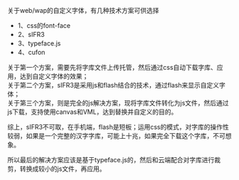 关于web/wap的自定义字体，有几种技术方案可供选择
* 1、css的font-face
* 2、sIFR3
* 3、typeface.js
* 4、cufon

关于第一个方案，需要先将字库文件上传托管，然后通过css自动下载字库、应用，达到自定义字体的效果；  
关于第二个方案，sIFR3是采用js和flash结合的技术，通过flash来显示自定义字体；   
关于第三个方案，则是完全的js解决方案，现将字库文件转化为js文件，然后通过js下载，支持使用canvas和VML，达到替换并自定义的目的。  

综上，sIFR3不可取，在手机端，flash是短板；运用css的模式，对字库的操作性较弱，如果是一个完整的汉字字库，可能上十兆，如果完全下载这个字库，不可想象。

所以最后的解决方案应该是基于typeface.js的，然后和云端配合对字库进行裁剪，转换成较小的js文件，再应用。
